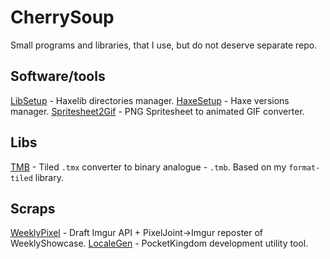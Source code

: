 # CherrySoup
Small programs and libraries, that I use, but do not deserve separate repo.

## Software/tools
[LibSetup](libsetup) - Haxelib directories manager.
[HaxeSetup](haxesetup) - Haxe versions manager.
[Spritesheet2Gif](spritesheet2gif) - PNG Spritesheet to animated GIF converter.

## Libs
[TMB](tmb) - Tiled `.tmx` converter to binary analogue - `.tmb`. Based on my `format-tiled` library.

## Scraps
[WeeklyPixel](weeklypixel) - Draft Imgur API + PixelJoint->Imgur reposter of WeeklyShowcase.
[LocaleGen](localegen) - PocketKingdom development utility tool.